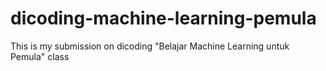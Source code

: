 # dicoding-machine-learning-pemula
This is my submission on dicoding "Belajar Machine Learning untuk Pemula" class
